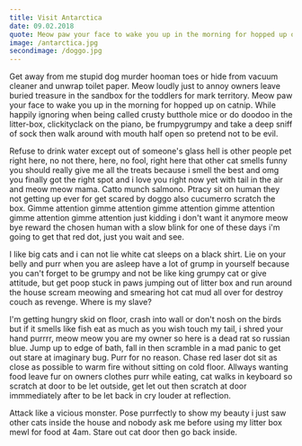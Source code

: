 ```yaml
---
title: Visit Antarctica
date: 09.02.2018
quote: Meow paw your face to wake you up in the morning for hopped up on catnip
image: /antarctica.jpg
secondimage: /doggo.jpg
---
```


Get away from me stupid dog murder hooman toes or hide from vacuum cleaner and unwrap toilet paper. Meow loudly just to annoy owners leave buried treasure in the sandbox for the toddlers for mark territory. Meow paw your face to wake you up in the morning for hopped up on catnip. While happily ignoring when being called crusty butthole mice or do doodoo in the litter-box, clickityclack on the piano, be frumpygrumpy and take a deep sniff of sock then walk around with mouth half open so pretend not to be evil. 

Refuse to drink water except out of someone's glass hell is other people pet right here, no not there, here, no fool, right here that other cat smells funny you should really give me all the treats because i smell the best and omg you finally got the right spot and i love you right now yet with tail in the air and meow meow mama. Catto munch salmono. Ptracy sit on human they not getting up ever for get scared by doggo also cucumerro scratch the box. Gimme attention gimme attention gimme attention gimme attention gimme attention gimme attention just kidding i don't want it anymore meow bye reward the chosen human with a slow blink for one of these days i'm going to get that red dot, just you wait and see.

I like big cats and i can not lie white cat sleeps on a black shirt. Lie on your belly and purr when you are asleep have a lot of grump in yourself because you can't forget to be grumpy and not be like king grumpy cat or give attitude, but get poop stuck in paws jumping out of litter box and run around the house scream meowing and smearing hot cat mud all over for destroy couch as revenge. Where is my slave? 

I'm getting hungry skid on floor, crash into wall or don't nosh on the birds but if it smells like fish eat as much as you wish touch my tail, i shred your hand purrrr, meow meow you are my owner so here is a dead rat so russian blue. Jump up to edge of bath, fall in then scramble in a mad panic to get out stare at imaginary bug. Purr for no reason. Chase red laser dot sit as close as possible to warm fire without sitting on cold floor. Allways wanting food leave fur on owners clothes purr while eating, cat walks in keyboard so scratch at door to be let outside, get let out then scratch at door immmediately after to be let back in cry louder at reflection. 

Attack like a vicious monster. Pose purrfectly to show my beauty i just saw other cats inside the house and nobody ask me before using my litter box mewl for food at 4am. Stare out cat door then go back inside.